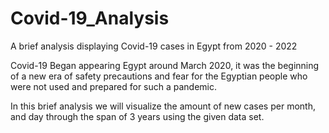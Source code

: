 # Covid-19_Analysis
A brief analysis displaying Covid-19 cases in Egypt from 2020 - 2022

Covid-19 Began appearing Egypt around March 2020, it was the beginning of a new era of safety precautions and fear for the Egyptian people who were not used and prepared for such a pandemic.

In this brief analysis we will visualize the amount of new cases per month, and day through the span of 3 years using the given data set.

